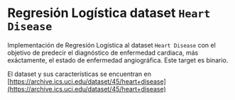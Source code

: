 # Regresión Logística dataset `Heart Disease`

Implementación de Regresión Logística al dataset `Heart Disease` con el objetivo de predecir el diagnóstico de enfermedad cardiaca, más exáctamente, el estado de enfermedad angiográfica. Este target es binario.

El dataset y sus características se encuentran en [https://archive.ics.uci.edu/dataset/45/heart+disease](https://archive.ics.uci.edu/dataset/45/heart+disease)